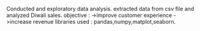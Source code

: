 Conducted and exploratory data analysis.
extracted data from csv file and analyzed Diwali sales.
objective :
->improve customer experience
->increase revenue
libraries used : pandas,numpy,matplot,seaborn.
